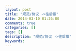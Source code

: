 ```yaml
---
layout: post
title: "规范/协议 ->往后推"
date: 2014-03-10 01:26:00 
comments: true
categories: []
tags: []
description: "规范/协议 ->往后推"
keywords: 
---
```





